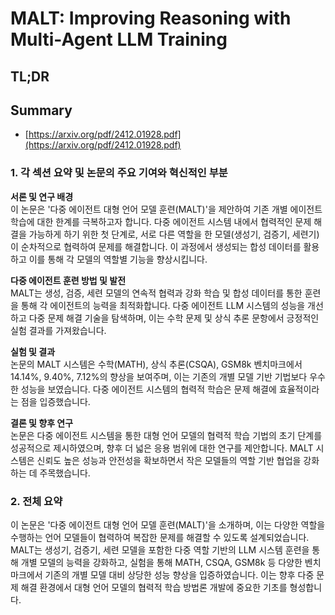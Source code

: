 # MALT: Improving Reasoning with Multi-Agent LLM Training
## TL;DR
## Summary
- [https://arxiv.org/pdf/2412.01928.pdf](https://arxiv.org/pdf/2412.01928.pdf)

### 1. 각 섹션 요약 및 논문의 주요 기여와 혁신적인 부분

**서론 및 연구 배경**  
이 논문은 '다중 에이전트 대형 언어 모델 훈련(MALT)'을 제안하여 기존 개별 에이전트 학습에 대한 한계를 극복하고자 합니다. 다중 에이전트 시스템 내에서 협력적인 문제 해결을 가능하게 하기 위한 첫 단계로, 서로 다른 역할을 한 모델(생성기, 검증기, 세련기)이 순차적으로 협력하여 문제를 해결합니다. 이 과정에서 생성되는 합성 데이터를 활용하고 이를 통해 각 모델의 역할별 기능을 향상시킵니다.

**다중 에이전트 훈련 방법 및 발전**  
MALT는 생성, 검증, 세련 모델의 연속적 협력과 강화 학습 및 합성 데이터를 통한 훈련을 통해 각 에이전트의 능력을 최적화합니다. 다중 에이전트 LLM 시스템의 성능을 개선하고 다중 문제 해결 기술을 탐색하며, 이는 수학 문제 및 상식 추론 문항에서 긍정적인 실험 결과를 가져왔습니다.

**실험 및 결과**  
논문의 MALT 시스템은 수학(MATH), 상식 추론(CSQA), GSM8k 벤치마크에서 14.14%, 9.40%, 7.12%의 향상을 보여주며, 이는 기존의 개별 모델 기반 기법보다 우수한 성능을 보였습니다. 다중 에이전트 시스템의 협력적 학습은 문제 해결에 효율적이라는 점을 입증했습니다.

**결론 및 향후 연구**  
논문은 다중 에이전트 시스템을 통한 대형 언어 모델의 협력적 학습 기법의 초기 단계를 성공적으로 제시하였으며, 향후 더 넓은 응용 범위에 대한 연구를 제안합니다. MALT 시스템은 신뢰도 높은 성능과 안전성을 확보하면서 작은 모델들의 역할 기반 협업을 강화하는 데 주목했습니다.

### 2. 전체 요약

이 논문은 '다중 에이전트 대형 언어 모델 훈련(MALT)'을 소개하며, 이는 다양한 역할을 수행하는 언어 모델들이 협력하여 복잡한 문제를 해결할 수 있도록 설계되었습니다. MALT는 생성기, 검증기, 세련 모델을 포함한 다중 역할 기반의 LLM 시스템 훈련을 통해 개별 모델의 능력을 강화하고, 실험을 통해 MATH, CSQA, GSM8k 등 다양한 벤치마크에서 기존의 개별 모델 대비 상당한 성능 향상을 입증하였습니다. 이는 향후 다중 문제 해결 환경에서 대형 언어 모델의 협력적 학습 방법론 개발에 중요한 기초를 형성합니다.
